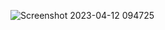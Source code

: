 ![Screenshot 2023-04-12 094725](https://user-images.githubusercontent.com/122295277/231388962-efd8f568-ed9a-4b44-9606-6f2da15c0cd1.png)
